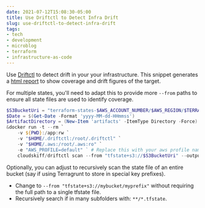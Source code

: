 ```yaml
---
date: 2021-07-12T15:08:30-05:00
title: Use Driftctl to Detect Infra Drift
slug: use-driftctl-to-detect-infra-drift
tags:
- tech
- development
- microblog
- terraform
- infrastructure-as-code
---
```


Use [Driftctl](https://github.com/cloudskiff/driftctl) to detect drift in your your infrastructure.
This snippet generates a [html report](https://driftctl.com/html-reports/) to show coverage and drift figures of the target.

For multiple states, you'll need to adapt this to provide more `--from` paths to ensure all state files are used to identify coverage.

```powershell
$S3BucketUri = "terraform-states-$AWS_ACCOUNT_NUMBER/$AWS_REGION/$TERRAFORMMODULE/terraform.tfstate"
$Date = $(Get-Date -Format 'yyyy-MM-dd-HHmmss')
$ArtifactDirectory = (New-Item 'artifacts' -ItemType Directory -Force).FullName
&docker run -t --rm `
    -v ${PWD}:/app:rw `
    -v "$HOME/.driftctl:/root/.driftctl" `
    -v "$HOME/.aws:/root/.aws:ro" `
    -e "AWS_PROFILE=default" ` # Replace this with your aws profile name if you have multiple profiles
    cloudskiff/driftctl scan --from "tfstate+s3://$S3BucketUri" --output "html://$ArtifactDirectory/driftctl-report-$Date.html"
```

Optionally, you can adjust to recursively scan the state file of an entire bucket (say if using Terragrunt to store in special key prefixes).

- Change to `--from "tfstate+s3://mybucket/myprefix"` without requiring the full path to a single tfstate file.
- Recursively search if in many subfolders with: `**/*.tfstate`.
